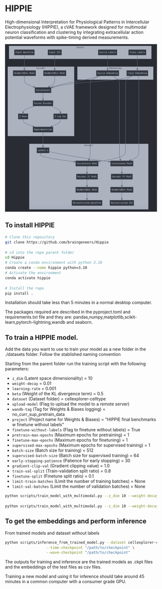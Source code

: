 # HIPPIE

High-dimensional Interpretation for Physiological Patterns in Intercellular Electrophysiology (HIPPIE), a cVAE framework designed for multimodal neuron classification and clustering by integrating extracellular action potential waveforms with spike-timing derived measurements.

![HIPPIE Architecture](Model_architecture.png)
## To install HIPPIE

```bash
# Clone this repository
git clone https://github.com/braingeneers/Hippie

# cd into the repo parent folder
cd Hippie
# Create a conda environment with python 3.10
conda create --name hippie python=3.10
# Activate the environment
conda activate hippie

# Install the repo
pip install .
```

Installation should take less than 5 minutes in a normal desktop computer.

The packages required are described in the pyproject.toml and requirements.txt file and they are:
pandas,numpy,matplotlib,scikit-learn,pytorch-lightning,wandb and seaborn.

## To train a HIPPIE model. 

Add the data you want to use to train your model as a new folder in the ./datasets folder. Follow the stablished naming convention

Starting from the parent folder run the training script with the following parameters:

- `z_dim` (Latent space dimensionality) = 10
- `weight-decay` = 0.01
- `learning-rate` = 0.001
- `beta` (Weight of the KL divergence term) = 0.5
- `dataset` (Dataset folder) = cellexplorer-celltype
- `upload-model` (Flag to upload the model to a remote server)
- `wandb-tag` (Tag for Weights & Biases logging) = no_curr_sup_pretrain_data
- `project` (Project name for Weights & Biases) = "HIPPIE final benchmarks w finetune without labels"
- `finetune-without-labels` (Flag to finetune without labels) = True
- `pretrain-max-epochs` (Maximum epochs for pretraining) = 1
- `finetune-max-epochs` (Maximum epochs for finetuning) = 1
- `supervised-max-epochs` (Maximum epochs for supervised training) = 1
- `batch-size` (Batch size for training) = 512
- `supervised-batch-size` (Batch size for supervised training) = 64
- `early-stopping-patience` (Patience for early stopping) = 30
- `gradient-clip-val` (Gradient clipping value) = 1.0
- `train-val-split` (Train-validation split ratio) = 0.8
- `finetune-split` (Finetune split ratio) = 0.1
- `limit-train-batches` (Limit the number of training batches) = None
- `limit-val-batches` (Limit the number of validation batches) = None


```bash
python scripts/train_model_with_multimodal.py --z_dim 10 --weight-decay 0.01 --learning-rate 0.001 --beta 0.5 --dataset cellexplorer-celltype --upload-model --wandb-tag no_curr_sup_pretrain_data --project "results_celltype" --finetune-without-labels False --pretrain-max-epochs 1 --finetune-max-epochs 1 --supervised-max-epochs 1 --batch-size 512 --supervised-batch-size 64 --early-stopping-patience 30 --gradient-clip-val 1.0 --train-val-split 0.8 --finetune-split 0.1 --output-dir "trained_models"

python scripts/train_model_with_multimodal.py --z_dim 10 --weight-decay 0.01 --learning-rate 0.001 --beta 0.5 --dataset openscope-glo-celltype --upload-model --wandb-tag openscope_glo --project "results_openscope_glo" --finetune-without-labels False --pretrain-max-epochs 1 --finetune-max-epochs 1 --supervised-max-epochs 1 --batch-size 512 --supervised-batch-size 64 --early-stopping-patience 30 --gradient-clip-val 1.0 --train-val-split 0.8 --finetune-split 0.1 --output-dir "outputs"
```

## To get the embeddings and perform inference 

From trained models and dataset without labels

```bash
python scripts/inference_from_trained_model.py --dataset cellexplorer-celltype \
                   --time-checkpoint "/path/to/checkpoint" \
                   --wave-checkpoint "/path/to/checkpoint"
```

The outputs for training and inference are the trained models as .ckpt files and the embeddings of the test files as csv files.

Training a new model and using it for inference should take around 45 minutes in a common computer with a consumer grade GPU.